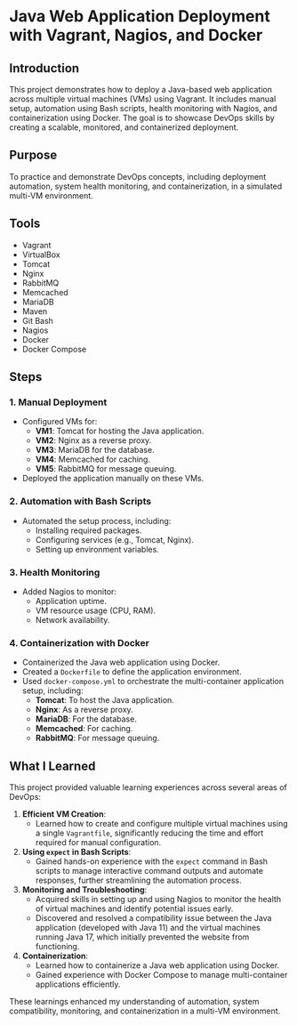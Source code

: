 # Java Web Application Deployment with Vagrant, Nagios, and Docker
## Introduction
This project demonstrates how to deploy a Java-based web application across multiple virtual machines (VMs) using Vagrant. It includes manual setup, automation using Bash scripts, health monitoring with Nagios, and containerization using Docker. The goal is to showcase DevOps skills by creating a scalable, monitored, and containerized deployment.

## Purpose
To practice and demonstrate DevOps concepts, including deployment automation, system health monitoring, and containerization, in a simulated multi-VM environment.

## Tools
- Vagrant
- VirtualBox
- Tomcat
- Nginx
- RabbitMQ
- Memcached
- MariaDB
- Maven
- Git Bash
- Nagios
- Docker
- Docker Compose

## Steps
### 1. Manual Deployment
- Configured VMs for:
  - **VM1**: Tomcat for hosting the Java application.
  - **VM2**: Nginx as a reverse proxy.
  - **VM3**: MariaDB for the database.
  - **VM4**: Memcached for caching.
  - **VM5**: RabbitMQ for message queuing.
- Deployed the application manually on these VMs.

### 2. Automation with Bash Scripts
- Automated the setup process, including:
  - Installing required packages.
  - Configuring services (e.g., Tomcat, Nginx).
  - Setting up environment variables.

### 3. Health Monitoring
- Added Nagios to monitor:
  - Application uptime.
  - VM resource usage (CPU, RAM).
  - Network availability.

### 4. Containerization with Docker
- Containerized the Java web application using Docker.
- Created a `Dockerfile` to define the application environment.
- Used `docker-compose.yml` to orchestrate the multi-container application setup, including:
  - **Tomcat**: To host the Java application.
  - **Nginx**: As a reverse proxy.
  - **MariaDB**: For the database.
  - **Memcached**: For caching.
  - **RabbitMQ**: For message queuing.

## What I Learned
This project provided valuable learning experiences across several areas of DevOps:
1. **Efficient VM Creation**: 
   - Learned how to create and configure multiple virtual machines using a single `Vagrantfile`, significantly reducing the time and effort required for manual configuration.
2. **Using `expect` in Bash Scripts**: 
   - Gained hands-on experience with the `expect` command in Bash scripts to manage interactive command outputs and automate responses, further streamlining the automation process.
3. **Monitoring and Troubleshooting**: 
   - Acquired skills in setting up and using Nagios to monitor the health of virtual machines and identify potential issues early.
   - Discovered and resolved a compatibility issue between the Java application (developed with Java 11) and the virtual machines running Java 17, which initially prevented the website from functioning.
4. **Containerization**:
   - Learned how to containerize a Java web application using Docker.
   - Gained experience with Docker Compose to manage multi-container applications efficiently.

These learnings enhanced my understanding of automation, system compatibility, monitoring, and containerization in a multi-VM environment.
